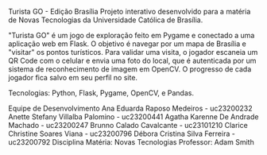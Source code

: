 Turista GO - Edição Brasília
Projeto interativo desenvolvido para a matéria de Novas Tecnologias da Universidade Católica de Brasília.

"Turista GO" é um jogo de exploração feito em Pygame e conectado a uma aplicação web em Flask. O objetivo é navegar por um mapa de Brasília e "visitar" os pontos turísticos. Para validar uma visita, o jogador escaneia um QR Code com o celular e envia uma foto do local, que é autenticada por um sistema de reconhecimento de imagem em OpenCV. O progresso de cada jogador fica salvo em seu perfil no site.

Tecnologias: Python, Flask, Pygame, OpenCV, e Pandas.

Equipe de Desenvolvimento
Ana Eduarda Raposo Medeiros - uc23200232
Anette Stefany Villalba Palomino - uc23200441
Agatha Karenne De Andrade Machado - uc23200247
Brunno Calado Cavalcante - uc23101210
Clarice Christine Soares Viana - uc23200796
Débora Cristina Silva Ferreira - uc23200792
Disciplina
Matéria: Novas Tecnologias
Professor: Adam Smith
